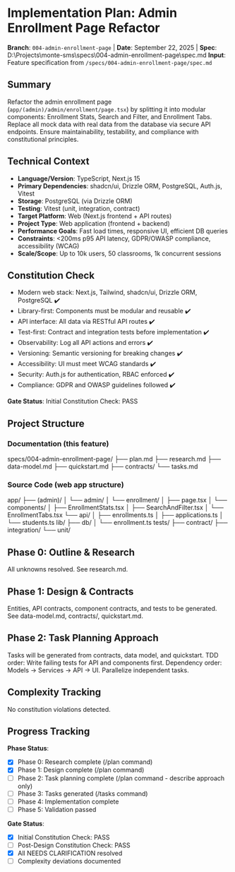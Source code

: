 # Implementation Plan: Admin Enrollment Page Refactor

**Branch**: `004-admin-enrollment-page` | **Date**: September 22, 2025 | **Spec**: D:\Projects\monte-sms\specs\004-admin-enrollment-page\spec.md
**Input**: Feature specification from `/specs/004-admin-enrollment-page/spec.md`

## Summary
Refactor the admin enrollment page (`app/(admin)/admin/enrollment/page.tsx`) by splitting it into modular components: Enrollment Stats, Search and Filter, and Enrollment Tabs. Replace all mock data with real data from the database via secure API endpoints. Ensure maintainability, testability, and compliance with constitutional principles.

## Technical Context
- **Language/Version**: TypeScript, Next.js 15
- **Primary Dependencies**: shadcn/ui, Drizzle ORM, PostgreSQL, Auth.js, Vitest
- **Storage**: PostgreSQL (via Drizzle ORM)
- **Testing**: Vitest (unit, integration, contract)
- **Target Platform**: Web (Next.js frontend + API routes)
- **Project Type**: Web application (frontend + backend)
- **Performance Goals**: Fast load times, responsive UI, efficient DB queries
- **Constraints**: <200ms p95 API latency, GDPR/OWASP compliance, accessibility (WCAG)
- **Scale/Scope**: Up to 10k users, 50 classrooms, 1k concurrent sessions

## Constitution Check
- Modern web stack: Next.js, Tailwind, shadcn/ui, Drizzle ORM, PostgreSQL ✔️
- Library-first: Components must be modular and reusable ✔️
- API interface: All data via RESTful API routes ✔️
- Test-first: Contract and integration tests before implementation ✔️
- Observability: Log all API actions and errors ✔️
- Versioning: Semantic versioning for breaking changes ✔️
- Accessibility: UI must meet WCAG standards ✔️
- Security: Auth.js for authentication, RBAC enforced ✔️
- Compliance: GDPR and OWASP guidelines followed ✔️

**Gate Status**: Initial Constitution Check: PASS

## Project Structure
### Documentation (this feature)
specs/004-admin-enrollment-page/
├── plan.md
├── research.md
├── data-model.md
├── quickstart.md
├── contracts/
└── tasks.md

### Source Code (web app structure)
app/
├── (admin)/
│   └── admin/
│       └── enrollment/
│           ├── page.tsx
│           └── components/
│               ├── EnrollmentStats.tsx
│               ├── SearchAndFilter.tsx
│               └── EnrollmentTabs.tsx
└── api/
│    ├── enrollments.ts
│    ├── applications.ts
│    └── students.ts
lib/
├── db/
│   └── enrollment.ts
tests/
├── contract/
├── integration/
└── unit/

## Phase 0: Outline & Research
All unknowns resolved. See research.md.

## Phase 1: Design & Contracts
Entities, API contracts, component contracts, and tests to be generated. See data-model.md, contracts/, quickstart.md.

## Phase 2: Task Planning Approach
Tasks will be generated from contracts, data model, and quickstart. TDD order: Write failing tests for API and components first. Dependency order: Models → Services → API → UI. Parallelize independent tasks.

## Complexity Tracking
No constitution violations detected.

## Progress Tracking
**Phase Status**:
- [x] Phase 0: Research complete (/plan command)
- [x] Phase 1: Design complete (/plan command)
- [ ] Phase 2: Task planning complete (/plan command - describe approach only)
- [ ] Phase 3: Tasks generated (/tasks command)
- [ ] Phase 4: Implementation complete
- [ ] Phase 5: Validation passed

**Gate Status**:
- [x] Initial Constitution Check: PASS
- [ ] Post-Design Constitution Check: PASS
- [x] All NEEDS CLARIFICATION resolved
- [ ] Complexity deviations documented
